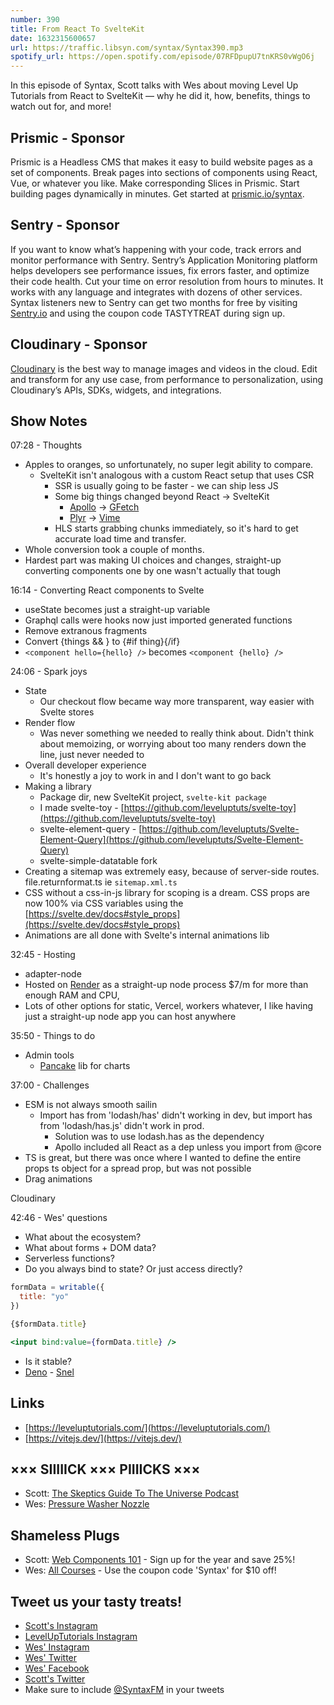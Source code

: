 ```yaml
---
number: 390
title: From React To SvelteKit
date: 1632315600657
url: https://traffic.libsyn.com/syntax/Syntax390.mp3
spotify_url: https://open.spotify.com/episode/07RFDpupU7tnKRS0vWgO6j
---
```


In this episode of Syntax, Scott talks with Wes about moving Level Up Tutorials from React to SvelteKit — why he did it, how, benefits, things to watch out for, and more!

## Prismic - Sponsor
Prismic is a Headless CMS that makes it easy to build website pages as a set of components. Break pages into sections of components using React, Vue, or whatever you like. Make corresponding Slices in Prismic. Start building pages dynamically in minutes. Get started at [prismic.io/syntax](https://prismic.io/syntax).

## Sentry - Sponsor
If you want to know what’s happening with your code, track errors and monitor performance with Sentry. Sentry’s Application Monitoring platform helps developers see performance issues, fix errors faster, and optimize their code health. Cut your time on error resolution from hours to minutes. It works with any language and integrates with dozens of other services. Syntax listeners new to Sentry can get two months for  free by visiting [Sentry.io](https://sentry.io) and using the coupon code TASTYTREAT during sign up.

## Cloudinary - Sponsor
[Cloudinary](https://cloudinary.com/?utm_source=Syntax.fm&utm_medium=Podcast&utm_content=Cloudinary_Syntax_podcast) is the best way to manage images and videos in the cloud. Edit and transform for any use case, from performance to personalization, using Cloudinary’s APIs, SDKs, widgets, and integrations.

## Show Notes
07:28 - Thoughts
* Apples to oranges, so unfortunately, no super legit ability to compare.
  * SvelteKit isn't analogous with a custom React setup that uses CSR
    * SSR is usually going to be faster - we can ship less JS
    * Some big things changed beyond React → SvelteKit
      * [Apollo](https://www.apollographql.com/) → [GFetch](https://github.com/kiedtl/gfetch)
      * [Plyr](https://plyr.io/) → [Vime](https://vimejs.com/)
    * HLS starts grabbing chunks immediately, so it's hard to get accurate load time and transfer.
* Whole conversion took a couple of months.
* Hardest part was making UI choices and changes, straight-up converting components one by one wasn't actually that tough

16:14 - Converting React components to Svelte
* useState becomes just a straight-up variable
* Graphql calls were hooks now just imported generated functions
* Remove extranous fragments
* Convert {things && } to {#if thing}{/if}
* `<component hello={hello} />` becomes `<component {hello} />`

24:06 - Spark joys
* State
  * Our checkout flow became way more transparent, way easier with Svelte stores
* Render flow
  * Was never something we needed to really think about. Didn't think about memoizing, or worrying about too many renders down the line, just never needed to
* Overall developer experience
  * It's honestly a joy to work in and I don't want to go back
* Making a library
  * Package dir, new SvelteKit project, `svelte-kit package`
  * I made svelte-toy - [https://github.com/leveluptuts/svelte-toy](https://github.com/leveluptuts/svelte-toy)
  * svelte-element-query - [https://github.com/leveluptuts/Svelte-Element-Query](https://github.com/leveluptuts/Svelte-Element-Query)
  * svelte-simple-datatable fork
* Creating a sitemap was extremely easy, because of server-side routes. file.returnformat.ts ie `sitemap.xml.ts`
* CSS without a css-in-js library for scoping is a dream. CSS props are now 100% via CSS variables using the [https://svelte.dev/docs#style_props](https://svelte.dev/docs#style_props)
* Animations are all done with Svelte's internal animations lib

32:45 - Hosting
* adapter-node
* Hosted on [Render](https://render-web.onrender.com/) as a straight-up node process $7/m for more than enough RAM and CPU,
* Lots of other options for static, Vercel, workers whatever, I like having just a straight-up node app you can host anywhere

35:50 - Things to do
* Admin tools
  * [Pancake](https://pancake-charts.surge.sh/) lib for charts

37:00 - Challenges
* ESM is not always smooth sailin
  * Import has from 'lodash/has' didn't working in dev, but import has from 'lodash/has.js' didn't work in prod.
    * Solution was to use lodash.has as the dependency
    * Apollo included all React as a dep unless you import from @core
* TS is great, but there was once where I wanted to define the entire props ts object for a spread prop, but was not possible
* Drag animations

Cloudinary

42:46 - Wes' questions
* What about the ecosystem?
* What about forms + DOM data? 
* Serverless functions?
* Do you always bind to state? Or just access directly?
 
```jsx
formData = writable({
  title: "yo"
})

{$formData.title}

<input bind:value={formData.title} />
```

* Is it stable? 
* [Deno](https://deno.land/) - [Snel](https://crewdevio.mod.land/projects/Snel?ref=madewithsvelte.com) 

## Links
* [https://leveluptutorials.com/](https://leveluptutorials.com/)
* [https://vitejs.dev/](https://vitejs.dev/)

## ××× SIIIIICK ××× PIIIICKS ×××
* Scott: [The Skeptics Guide To The Universe Podcast](https://www.theskepticsguide.org/podcasts/episode-844)
* Wes: [Pressure Washer Nozzle](https://amzn.to/39iGlWl)

## Shameless Plugs
* Scott: [Web Components 101](https://www.leveluptutorials.com/pro) - Sign up for the year and save 25%!
* Wes: [All Courses](https://wesbos.com/courses/) - Use the coupon code 'Syntax' for $10 off!

## Tweet us your tasty treats!
* [Scott's Instagram](https://www.instagram.com/stolinski/)
* [LevelUpTutorials Instagram](https://www.instagram.com/LevelUpTutorials/)
* [Wes' Instagram](https://www.instagram.com/wesbos/)
* [Wes' Twitter](https://twitter.com/wesbos)
* [Wes' Facebook](https://www.facebook.com/wesbos.developer)
* [Scott's Twitter](https://twitter.com/stolinski)
* Make sure to include [@SyntaxFM](https://twitter.com/SyntaxFM) in your tweets
